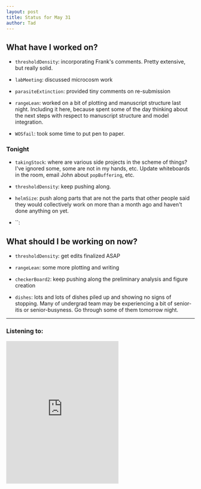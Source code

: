 ```yaml
---
layout: post 
title: Status for May 31 
author: Tad
---
```

 
## What have I worked on?
 
* `thresholdDensity`: incorporating Frank's comments. Pretty extensive, but really solid. 
 
* `labMeeting`: discussed microcosm work

* `parasiteExtinction`: provided tiny comments on re-submission

* `rangeLean`: worked on a bit of plotting and manuscript structure last night. Including it here, because spent some of the day thinking about the next steps with respect to manuscript structure and model integration. 

* `WOSfail`: took some time to put pen to paper. 



### Tonight

* `takingStock`: where are various side projects in the scheme of things? I've ignored some, some are not in my hands, etc. Update whiteboards in the room, email John about `popBuffering`, etc. 

* `thresholdDensity`: keep pushing along. 

* `helmSize`: push along parts that are not the parts that other people said they would collectively work on more than a month ago and haven't done anything on yet.

* ``:



## What should I be working on now? 

* `thresholdDensity`: get edits finalized ASAP

* `rangeLean`: some more plotting and writing

* `checkerBoard2`: keep pushing along the preliminary analysis and figure creation

* `dishes`: lots and lots of dishes piled up and showing no signs of stopping. Many of undergrad team may be experiencing a bit of senior-itis or senior-busyness. Go through some of them tomorrow night. 


 
 
--- 

### Listening to: 

<iframe src='https://embed.spotify.com/?uri=spotify%3Atrack%3A4tggZyGJMNJMooWuRbvN5q' width='300' height='380' frameborder='0' allowtransparency='true'></iframe> 

<i class='fa fa-code' style='color:pink'></i> 
